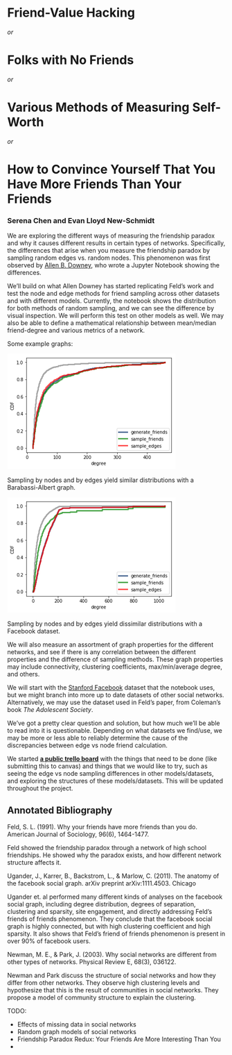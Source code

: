 # Friend-Value Hacking
_or_
# Folks with No Friends
_or_
# Various Methods of Measuring Self-Worth
_or_
# How to Convince Yourself That You Have More Friends Than Your Friends

### Serena Chen and Evan Lloyd New-Schmidt

We are exploring the different ways of measuring the friendship paradox and why it causes different results in certain types of networks. Specifically, the differences that arise when you measure the friendship paradox by sampling random edges vs. random nodes. This phenomenon was first observed by [Allen B. Downey](https://scholar.google.com/citations?user=GxBFR3sAAAAJ&hl=en), who wrote a Jupyter Notebook showing the differences.

We’ll build on what Allen Downey has started replicating Feld’s work and test the node and edge methods for friend sampling across other datasets and with different models. Currently, the notebook shows the distribution for both methods of random sampling, and we can see the difference by visual inspection. We will perform this test on other models as well. We may also be able to define a mathematical relationship between mean/median friend-degree and various metrics of a network.

Some example graphs:

![friend comparison with a BA graph](assets/ba_friend_comparison.png)

Sampling by nodes and by edges yield similar distributions with a Barabassi-Albert graph.

![friend comparison with a facebook dataset](assets/fb_friend_comparison.png)

Sampling by nodes and by edges yield dissimilar distributions with a Facebook dataset.

We will also measure an assortment of graph properties for the different networks, and see if there is any correlation between the different properties and the difference of sampling methods. These graph properties may include connectivity, clustering coefficients, max/min/average degree, and others.

We will start with the [Stanford Facebook](https://snap.stanford.edu/data/facebook_combined.txt.gz) dataset that the notebook uses, but we might branch into more up to date datasets of other social networks. Alternatively, we may use the dataset used in Feld’s paper, from Coleman’s book *The Adolescent Society*.

We’ve got a pretty clear question and solution, but how much we’ll be able to read into it is questionable. Depending on what datasets we find/use, we may be more or less able to reliably determine the cause of the discrepancies between edge vs node friend calculation.


We started **[a public trello board](https://trello.com/b/WBuaY8eJ)** with the things that need to be done (like submitting this to canvas) and things that we would like to try, such as seeing the edge vs node sampling differences in other models/datasets, and exploring the structures of these models/datasets. This will be updated throughout the project.

## Annotated Bibliography

Feld, S. L. (1991). Why your friends have more friends than you do. American Journal of Sociology, 96(6), 1464-1477.

Feld showed the friendship paradox through a network of high school friendships. He showed why the paradox exists, and how different network structure affects it.

Ugander, J., Karrer, B., Backstrom, L., & Marlow, C. (2011). The anatomy of the facebook social graph. arXiv preprint arXiv:1111.4503.
Chicago


Ugander et. al performed many different kinds of analyses on the facebook social graph, including degree distribution, degrees of separation, clustering and sparsity, site engagement, and directly addressing Feld’s friends of friends phenomenon. They conclude that the facebook social graph is highly connected, but with high clustering coefficient and high sparsity. It also shows that Feld’s friend of friends phenomenon is present in over 90% of facebook users.

Newman, M. E., & Park, J. (2003). Why social networks are different from other types of networks. Physical Review E, 68(3), 036122.

Newman and Park discuss the structure of social networks and how they differ from other networks. They observe high clustering levels and hypothesize that this is the result of communities in social networks. They propose a model of community structure to explain the clustering.

TODO:
- Effects of missing data in social networks
- Random graph models of social networks
- Friendship Paradox Redux: Your Friends Are More Interesting Than You
- 

